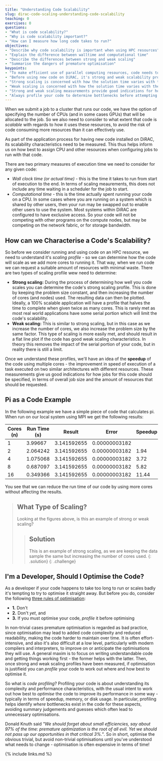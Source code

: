 ```yaml
---
title: "Understanding Code Scalability"
slug: dirac-code-scaling-understanding-code-scalability
teaching: 0
exercises: 0
questions:
- "What is code scalability?"
- "Why is code scalability important?"
- "How can I measure how long code takes to run?"
objectives:
- "Describe why code scalability is important when using HPC resources"
- "Explain the difference between walltime and computational time"
- "Describe the differences between strong and weak scaling"
- "Summarise the dangers of premature optimisation"
keypoints:
- "To make efficient use of parallel computing resources, code needs to be scalable."
- "Before using new code on DiRAC, it's strong and weak scalability profiles have to be measured."
- "Strong scaling is concerned with how the solution time varies with the number of processors for a fixed overall problem size."
- "Weak scaling is concerned with how the solution time varies with the number of processors for a fixed problem size for each processor."
- "Strong and weak scaling measurements provide good indications for how jobs should be configured to use resources."
- "Always profile your code to determine bottlenecks before attempting any non-trivial optimisations."
---
```


When we submit a job to a cluster that runs our code, we have the option of specifying the number of CPUs (and in some cases GPUs) that will be allocated to the job. So we also need to consider to what extent that code is *scalable* with regards to how it uses these resources, to avoid the risk of code consuming more resources than it can effectively use.

As part of the application process for having new code installed on DiRAC, its scalability characteristics need to be measured. This thus helps inform us on how best to assign CPU and other resources when configuring jobs to run with that code.

There are two primary measures of execution time we need to consider for any given code:

- *Wall clock time (or actual time)* - this is the time it takes to run from start of execution to the end. In terms of scaling meaurements, this does not include any time waiting in a scheduler for the job to start.
- *Computational time* - this is the time actually spent running your code on a CPU. In some cases where you are running on a system which is shared by other users, then your run may be swapped out to enable other users to use the system. Most systems within DiRAC are configured to have exclusive access. So your code will not be competing with other programs on the compute nodes, but may be competing on the network fabric, or for storage bandwidth.

## How can we Characterise a Code's Scalability?

So before we consider running and using code on an HPC resource, we need to understand it's *scaling profile* - so we can determine how the code will scale as we add more cores to running it. That way, when we run code we can request a suitable amount of resources with minimal waste. There are two types of scaling profile wew need to determine:

- **Strong scaling:** During the process of determining how well you code scales you can determine the code's strong scaling profile. This is done by keeping the problem size constant, and then increasing the number of cores (and nodes) used. The resulting data can then be plotted. Ideally, a 100% scalable application will have a profile that halves the time to complete when given twice as many cores. This is rarely met as most real world applications have some serial portion which will limit the code's scalability.
- **Weak scaling:** This is similar to strong scaling, but in this case as we increase the number of cores, we also increase the problem size by the same factor. This type of scaling is more easily met, and should result in a flat line plot if the code has good weak scaling characteristics. In theory this removes the impact of the serial portion of your code, but in reality there is still a limit.

Once we understand these profiles, we'll have an idea of the **speedup** of the code using multiple cores - the improvement in speed of execution of a task executed on two similar architectures with different resources. These measurements give us good indications for how jobs for this code should be specified, in terms of overall job size and the amount of resources that should be requested.

## Pi as a Code Example

In the following example we have a simple piece of code that calculates pi. When run on our local system using MPI we get the following results:

| Cores (n) | Run Time (s) | Result      | Error         | Speedup |
|-----------|--------------|-------------|---------------|---------|
| 1         | 3.99667      | 3.141592655 | 0.00000003182 |         |
| 2         | 2.064242     | 3.141592655 | 0.00000003182 | 1.94    |
| 4         | 1.075068     | 3.141592655 | 0.00000003182 | 3.72    |
| 8         | 0.687097     | 3.141592655 | 0.00000003182 | 5.82    |
| 16        | 0.349366     | 3.141592655 | 0.00000003182 | 11.44   |

You see that we can reduce the run time of our code by using more cores without affecting the results.

> ## What Type of Scaling?
> 
> Looking at the figures above, is this an example of strong or weak scaling?
>
> > ## Solution
> > 
> > This is an example of strong scaling, as we are keeping the data sample the same but increasing the number of cores used.
> {: .solution}
{: .challenge}

## I'm a Developer, Should I Optimise the Code?

As a developer if your code happens to take too long to run or scales badly it's tempting to try to optimise it straight away. But before you do, consider the following [three rules of optimisation](https://wiki.c2.com/?RulesOfOptimization):

- **1.** Don't
- **2.** Don't *yet*, and
- **3.** If you must optimise your code, *profile* it before optimising

In non-trivial cases premature optimisation is regarded as bad practice, since optimisation may lead to added code complexity and reduced readability, making the code harder to maintain over time. It is often effort-intensive, and also it's also difficult at a low level, particularly with modern compilers and interpreters, to improve on or anticipate the optimisations they will use. A general maxim is to focus on writing understandable code and getting things working first - the former helps with the latter. Then, once strong and weak scaling profiles have been measured, if optimisation is justifieid you can *profile* your code to work out where and how best to optimise it.

So what is *code profiling*? Profiling your code is about understanding its complexity and performance characteristics, with the usual intent to work out how best to *optimise* the code to improve its performance in some way - typically in terms of speedup, memory, or disk usage. In particular, profiling helps identify *where* bottlenecks exist in the code for these aspects, avoiding summary judgements and guesses which often lead to unnecessary optimisations.

Donald Knuth said *"We should forget about small efficiencies, say about 97% of the time: premature optimization is the root of all evil. Yet we should not pass up our opportunities in that critical 3%."*. So in short, optimise the obvious trivial, but avoid non-trivial optimisations until you've understood what needs to change - optimisation is often expensive in terms of time!


{% include links.md %}

